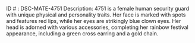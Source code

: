 ID # : DSC-MATE-4751
Description: 4751 is a female human security guard with unique physical and personality traits. Her face is marked with spots and features red lips, while her eyes are strikingly blue clown eyes. Her head is adorned with various accessories, completing her rainbow festival appearance, including a green cross earring and a gold chain.